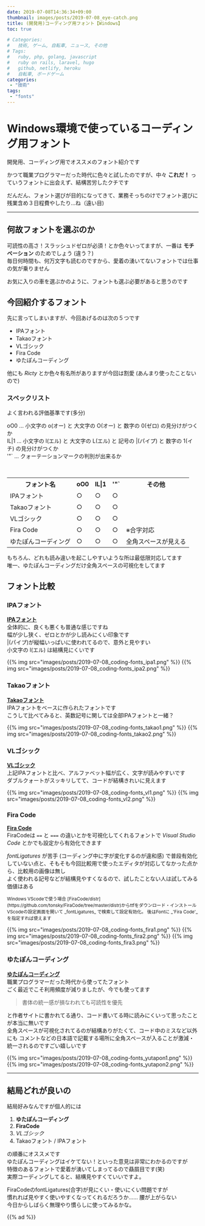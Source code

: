 ```yaml
---
date: 2019-07-08T14:36:34+09:00
thumbnail: images/posts/2019-07-08_eye-catch.png
title: (開発用)コーディング用フォント【Windows】
toc: true

# Categories:
#   技術, ゲーム, 自転車, ニュース, その他
# Tags:
#   ruby, php, golang, javascript
#   ruby on rails, laravel, hugo
#   github, netlify, heroku
#   自転車, ボードゲーム
categories:
 - "技術"
tags:
 - "fonts"
---
```


# Windows環境で使っているコーディング用フォント

開発用、コーディング用でオススメのフォント紹介です  

かつて職業プログラマーだった時代に色々と試したのですが、中々 __これだ！__ っていうフォントに出会えず、結構苦労したクチです

だんだん、フォント選びが目的になってきて、業務そっちのけでフォント選びに残業含め３日程費やしたり…ね（遠い目)

* * *

## 何故フォントを選ぶのか

可読性の高さ！スラッシュドゼロが必須！とか色々いってますが、一番は __モチベーション__ のためでしょう (違う？)  
毎日何時間も、何万文字も読むのですから、愛着の湧いてないフォントでは仕事の気が乗りません  

お気に入りの車を選ぶかのように、フォントも選ぶ必要があると思うのです

## 今回紹介するフォント

先に言ってしまいますが、今回あげるのは次の５つです

- IPAフォント
- Takaoフォント
- VLゴシック
- Fira Code
- ゆたぽんコーディング

他にも _Ricty_ とか色々有名所がありますが今回は割愛 (あんまり使ったことないので)

### スペックリスト

よく言われる評価基準です(多分)

oO0 ... 小文字の o(オー) と 大文字の O(オー) と 数字の 0(ゼロ) の見分けがつくか  
lL|1 ... 小文字の l(エル) と 大文字の L(エル) と 記号の |(パイプ) と 数字の 1(イチ) の見分けがつくか  
'"` ... クォーテーションマークの判別が出来るか  

<br>

<table>
  <tr>
    <th>フォント名</th>
    <th>oO0</th>
    <th>lL|1</th>
    <th>'"`</th>
    <th>その他</th>
  </tr>
  <tr>
    <td>IPAフォント</td>
    <td>○</td>
    <td>○</td>
    <td>○</td>
    <td></td>
  </tr>
  <tr>
    <td>Takaoフォント</td>
    <td>○</td>
    <td>○</td>
    <td>○</td>
    <td></td>
  </tr>
  <tr>
    <td>VLゴシック</td>
    <td>○</td>
    <td>○</td>
    <td>○</td>
    <td></td>
  </tr>
  <tr>
    <td>Fira Code</td>
    <td>○</td>
    <td>○</td>
    <td>○</td>
    <td>※合字対応</td>
  </tr>
  <tr>
    <td>ゆたぽんコーディング</td>
    <td>○</td>
    <td>○</td>
    <td>○</td>
    <td>全角スペースが見える</td>
  </tr>
</table>

もちろん、どれも読み違いを起こしやすいような所は最低限対応してます  
唯一、ゆたぽんコーディングだけ全角スペースの可視化をしてます

## フォント比較

### IPAフォント
__[IPAフォント](https://ipafont.ipa.go.jp/old/ipafont/download.html)__  
全体的に、良くも悪くも普通な感じですね  
幅が少し狭く、ゼロとかが少し読みにくい印象です  
|(パイプ)が縦幅いっぱいに使われてるので、意外と見やすい  
小文字の l(エル) は結構見にくいです

 {{% img src="images/posts/2019-07-08_coding-fonts_ipa1.png" %}}
 {{% img src="images/posts/2019-07-08_coding-fonts_ipa2.png" %}}


### Takaoフォント
__[Takaoフォント](https://launchpad.net/takao-fonts)__  
IPAフォントをベースに作られたフォントです  
こうして比べてみると、英数記号に関しては全部IPAフォントと一緒？

{{% img src="images/posts/2019-07-08_coding-fonts_takao1.png" %}}
{{% img src="images/posts/2019-07-08_coding-fonts_takao2.png" %}}


### VLゴシック
__[VLゴシック](https://ja.osdn.net/projects/vlgothic/releases/)__  
上記IPAフォントと比べ、アルファベット幅が広く、文字が読みやすいです  
ダブルクォートがスッキリしてて、コードが結構きれいに見えます  

 {{% img src="images/posts/2019-07-08_coding-fonts_vl1.png" %}}
 {{% img src="images/posts/2019-07-08_coding-fonts_vl2.png" %}}


### Fira Code
__[Fira Code](https://github.com/tonsky/FiraCode)__  
FiraCodeは <code>==</code> と <code>===</code> の違いとかを可視化してくれるフォントで _Visual Studio Code_ とかでも設定から有効化できます  

_fontLigatures_ が苦手 (コーディング中に字が変化するのが違和感) で普段有効化していない点と、そもそも今回比較用で使ったエディタが対応してなかった点から、比較用の画像は無し  
よく使われる記号などが結構見やすくなるので、試したことない人は試してみる価値はある

<small>
Windows VScodeで使う場合 [FiraCode/distr](https://github.com/tonsky/FiraCode/tree/master/distr)からttfをダウンロード・インストール  
VScodeの設定画面を開いて _fontLigatures_ で検索して設定有効化。  
後はFontに _'Fira Code'_ を指定すれば使えます
</small>

{{% img src="images/posts/2019-07-08_coding-fonts_fira1.png" %}}
{{% img src="images/posts/2019-07-08_coding-fonts_fira2.png" %}}
{{% img src="images/posts/2019-07-08_coding-fonts_fira3.png" %}}
 

### ゆたぽんコーディング
__[ゆたぽんコーディング](http://net2.system.to/pc/font.html)__  
職業プログラマーだった時代から使ってたフォント  
ごく最近でこそ利用頻度が減りましたが、今でも使ってます  

> 書体の統一感が損なわれても可読性を優先

と作者サイトに書かれてる通り、コード書いてる時に読みにくいって思ったことが本当に無いです  
全角スペースが可視化されてるのが結構ありがたくて、コード中のミスなど以外にも
コメントなどの日本語で記載する場所に全角スペースが入ることが激減・統一されるのですごい嬉しいです

{{% img src="images/posts/2019-07-08_coding-fonts_yutapon1.png" %}}
{{% img src="images/posts/2019-07-08_coding-fonts_yutapon2.png" %}}

* * *

## 結局どれが良いの

結局好みなんですが個人的には

1. __ゆたぽんコーディング__
1. __FiraCode__
1. _VLゴシック_
1. Takaoフォント / IPAフォント

の順番にオススメです  
ゆたぽんコーディングはイケてない！といった意見は非常にわかるのですが  
特徴のあるフォントで愛着が湧いてしまってるので贔屓目です(笑)  
実際コーディングしてると、結構見やすくていいですよ。

FiraCodeのfontLigatures(合字)が見にくい・使いにくい問題ですが  
慣れれば見やすく使いやすくなってくれるだろうか……  腰が上がらない  
今日からしばらく無理やり慣らしに使ってみるかな。

{{% ad %}}